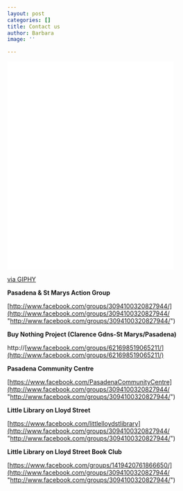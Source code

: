 ```yaml
---
layout: post
categories: []
title: Contact us
author: Barbara
image: ''

---
```

<iframe src="[https://giphy.com/embed/MEjG5NXKKS68LvGIP2](https://giphy.com/embed/MEjG5NXKKS68LvGIP2 "https://giphy.com/embed/MEjG5NXKKS68LvGIP2")" width="384" height="480" frameBorder="0" class="giphy-embed" allowFullScreen></iframe><p><a href="[https://giphy.com/gifs/hello-hi-paper-craft-MEjG5NXKKS68LvGIP2](https://giphy.com/gifs/hello-hi-paper-craft-MEjG5NXKKS68LvGIP2 "https://giphy.com/gifs/hello-hi-paper-craft-MEjG5NXKKS68LvGIP2")">via GIPHY</a></p>

**Pasadena & St Marys Action Group**

[http://www.facebook.com/groups/3094100320827944/](http://www.facebook.com/groups/3094100320827944/ "http://www.facebook.com/groups/3094100320827944/")

**Buy Nothing Project (Clarence Gdns-St Marys/Pasadena)**

http://[www.facebook.com/groups/621698519065211/](http://www.facebook.com/groups/621698519065211/)

**Pasadena Community Centre**

[https://www.facebook.com/PasadenaCommunityCentre](http://www.facebook.com/groups/3094100320827944/ "http://www.facebook.com/groups/3094100320827944/")

**Little Library on Lloyd Street**

[https://www.facebook.com/littlelloydstlibrary](http://www.facebook.com/groups/3094100320827944/ "http://www.facebook.com/groups/3094100320827944/")

**Little Library on Lloyd Street Book Club**

[https://www.facebook.com/groups/1419420761866650/](http://www.facebook.com/groups/3094100320827944/ "http://www.facebook.com/groups/3094100320827944/")